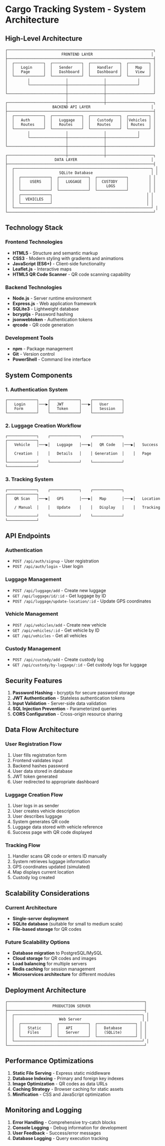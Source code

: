 # Cargo Tracking System - System Architecture

## High-Level Architecture

```
┌─────────────────────────────────────────────────────────────────┐
│                        FRONTEND LAYER                          │
├─────────────────────────────────────────────────────────────────┤
│  ┌─────────────┐  ┌─────────────┐  ┌─────────────┐  ┌─────────┐ │
│  │   Login     │  │   Sender    │  │   Handler   │  │   Map   │ │
│  │   Page      │  │   Dashboard │  │   Dashboard │  │   View  │ │
│  └─────────────┘  └─────────────┘  └─────────────┘  └─────────┘ │
│         │                │                │              │      │
│         └────────────────┼────────────────┼──────────────┘      │
│                          │                │                     │
└──────────────────────────┼────────────────┼─────────────────────┘
                           │                │
┌──────────────────────────┼────────────────┼─────────────────────┐
│                    BACKEND API LAYER                           │
├─────────────────────────────────────────────────────────────────┤
│  ┌─────────────┐  ┌─────────────┐  ┌─────────────┐  ┌─────────┐ │
│  │   Auth      │  │   Luggage   │  │   Custody   │  │Vehicles │ │
│  │   Routes    │  │   Routes    │  │   Routes    │  │ Routes  │ │
│  └─────────────┘  └─────────────┘  └─────────────┘  └─────────┘ │
│         │                │                │              │      │
│         └────────────────┼────────────────┼──────────────┘      │
│                          │                │                     │
└──────────────────────────┼────────────────┼─────────────────────┘
                           │                │
┌──────────────────────────┼────────────────┼─────────────────────┐
│                     DATA LAYER                                 │
├─────────────────────────────────────────────────────────────────┤
│  ┌─────────────────────────────────────────────────────────────┐ │
│  │                    SQLite Database                          │ │
│  │  ┌─────────────┐  ┌─────────────┐  ┌─────────────┐         │ │
│  │  │    USERS    │  │   LUGGAGE   │  │  CUSTODY    │         │ │
│  │  │             │  │             │  │    LOGS     │         │ │
│  │  └─────────────┘  └─────────────┘  └─────────────┘         │ │
│  │  ┌─────────────┐                                          │ │
│  │  │  VEHICLES   │                                          │ │
│  │  └─────────────┘                                          │ │
│  └─────────────────────────────────────────────────────────────┘ │
└─────────────────────────────────────────────────────────────────┘
```

## Technology Stack

### Frontend Technologies
- **HTML5** - Structure and semantic markup
- **CSS3** - Modern styling with gradients and animations
- **JavaScript (ES6+)** - Client-side functionality
- **Leaflet.js** - Interactive maps
- **HTML5 QR Code Scanner** - QR code scanning capability

### Backend Technologies
- **Node.js** - Server runtime environment
- **Express.js** - Web application framework
- **SQLite3** - Lightweight database
- **bcryptjs** - Password hashing
- **jsonwebtoken** - Authentication tokens
- **qrcode** - QR code generation

### Development Tools
- **npm** - Package management
- **Git** - Version control
- **PowerShell** - Command line interface

## System Components

### 1. Authentication System
```
┌─────────────┐    ┌─────────────┐    ┌─────────────┐
│   Login     │───▶│   JWT       │───▶│   User      │
│   Form      │    │   Token     │    │   Session   │
└─────────────┘    └─────────────┘    └─────────────┘
```

### 2. Luggage Creation Workflow
```
┌─────────────┐    ┌─────────────┐    ┌─────────────┐    ┌─────────────┐
│   Vehicle   │───▶│   Luggage   │───▶│   QR Code   │───▶│   Success   │
│   Creation  │    │   Details   │    │ Generation  │    │   Page      │
└─────────────┘    └─────────────┘    └─────────────┘    └─────────────┘
```

### 3. Tracking System
```
┌─────────────┐    ┌─────────────┐    ┌─────────────┐    ┌─────────────┐
│   QR Scan   │───▶│   GPS       │───▶│   Map       │───▶│   Location  │
│   / Manual  │    │   Update    │    │   Display   │    │   Tracking  │
└─────────────┘    └─────────────┘    └─────────────┘    └─────────────┘
```

## API Endpoints

### Authentication
- `POST /api/auth/signup` - User registration
- `POST /api/auth/login` - User login

### Luggage Management
- `POST /api/luggage/add` - Create new luggage
- `GET /api/luggage/id/:id` - Get luggage by ID
- `POST /api/luggage/update-location/:id` - Update GPS coordinates

### Vehicle Management
- `POST /api/vehicles/add` - Create new vehicle
- `GET /api/vehicles/:id` - Get vehicle by ID
- `GET /api/vehicles` - Get all vehicles

### Custody Management
- `POST /api/custody/add` - Create custody log
- `GET /api/custody/by-luggage/:id` - Get custody logs for luggage

## Security Features

1. **Password Hashing** - bcryptjs for secure password storage
2. **JWT Authentication** - Stateless authentication tokens
3. **Input Validation** - Server-side data validation
4. **SQL Injection Prevention** - Parameterized queries
5. **CORS Configuration** - Cross-origin resource sharing

## Data Flow Architecture

### User Registration Flow
1. User fills registration form
2. Frontend validates input
3. Backend hashes password
4. User data stored in database
5. JWT token generated
6. User redirected to appropriate dashboard

### Luggage Creation Flow
1. User logs in as sender
2. User creates vehicle description
3. User describes luggage
4. System generates QR code
5. Luggage data stored with vehicle reference
6. Success page with QR code displayed

### Tracking Flow
1. Handler scans QR code or enters ID manually
2. System retrieves luggage information
3. GPS coordinates updated (simulated)
4. Map displays current location
5. Custody log created

## Scalability Considerations

### Current Architecture
- **Single-server deployment**
- **SQLite database** (suitable for small to medium scale)
- **File-based storage** for QR codes

### Future Scalability Options
- **Database migration** to PostgreSQL/MySQL
- **Cloud storage** for QR codes and images
- **Load balancing** for multiple servers
- **Redis caching** for session management
- **Microservices architecture** for different modules

## Deployment Architecture

```
┌─────────────────────────────────────────────────────────────┐
│                    PRODUCTION SERVER                        │
├─────────────────────────────────────────────────────────────┤
│  ┌─────────────────────────────────────────────────────────┐ │
│  │                    Web Server                           │ │
│  │  ┌─────────────┐  ┌─────────────┐  ┌─────────────────┐ │ │
│  │  │   Static    │  │   API       │  │   Database      │ │ │
│  │  │   Files     │  │   Server    │  │   (SQLite)      │ │ │
│  │  └─────────────┘  └─────────────┘  └─────────────────┘ │ │
│  └─────────────────────────────────────────────────────────┘ │
└─────────────────────────────────────────────────────────────┘
```

## Performance Optimizations

1. **Static File Serving** - Express static middleware
2. **Database Indexing** - Primary and foreign key indexes
3. **Image Optimization** - QR codes as data URLs
4. **Caching Strategy** - Browser caching for static assets
5. **Minification** - CSS and JavaScript optimization

## Monitoring and Logging

1. **Error Handling** - Comprehensive try-catch blocks
2. **Console Logging** - Debug information for development
3. **User Feedback** - Success/error messages
4. **Database Logging** - Query execution tracking 